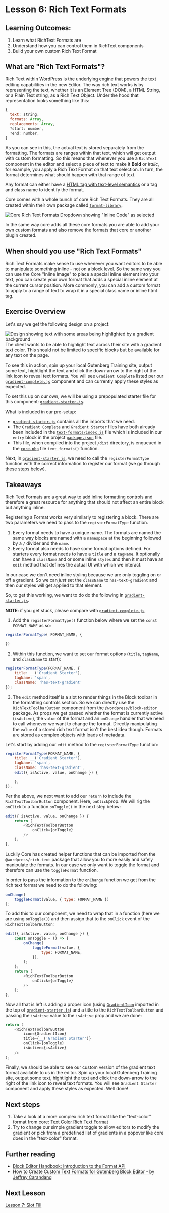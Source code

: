 # Lesson 6: Rich Text Formats

## Learning Outcomes:
1. Learn what RichText Formats are
2. Understand how you can control them in RichText components
3. Build your own custom Rich Text Format

## What are "Rich Text Formats"?
Rich Text within WordPress is the underlying engine that powers the text editing capabilities in the new Editor. The way rich text works is by representing the text, whether it is an Element Tree (DOM), a HTML String, or a Plain Text string, as a Rich Text Object. Under the hood that representation looks something like this:

```js
{
  text: string,
  formats: Array,
  replacements: Array,
  ?start: number,
  ?end: number,
}
```

As you can see in this, the actual text is stored separately from the formatting. The formats are ranges within that text, which will get output with custom formatting. So this means that whenever you use a `RichText` component in the editor and select a piece of text to make it **Bold** or *Italic*, for example, you apply a Rich Text Format on that text selection. In turn, the format determines what should happen with that range of text.

Any format can either have a [HTML tag with text-level semantics](https://www.w3.org/TR/html5/textlevel-semantics.html#text-level-semantics-usage-summary) or a tag and class name to identify the format.

Core comes with a whole bunch of core Rich Text Formats. They are all created within their own package called [`format-library`](https://github.com/WordPress/gutenberg/tree/trunk/packages/format-library/src).

![Core Rich Text Formats Dropdown showing "Inline Code" as selected](/lessons/images/core-rich-text-formats-screenshot.jpg)

In the same way core adds all these core formats you are able to add your own custom formats and also remove the formats that core or another plugin created.

## When should you use "Rich Text Formats"
Rich Text Formats make sense to use whenever you want editors to be able to manipulate something inline - not on a block level. So the same way you can use the Core "Inline Image" to place a special inline element into your text, you can create your own format that adds a special inline element at the current cursor position. More commonly, you can add a custom format to apply to a range of text to wrap it in a special class name or inline html tag.

## Exercise Overview
Let's say we get the following design on a project:

![Design showing text with some areas being highlighted by a gradient background](./images/text-format-design.png)
The client wants to be able to highlight text across their site with a gradient text color. This should not be limited to specific blocks but be available for any text on the page.

To see this in action, spin up your local Gutenberg Training site, output some text, hightlight the text and click the down-arrow to the right of the link icon to reveal text formats. You will see `Gradient Complete` listed per our [`gradient-complete.js`](/themes/10up-theme/includes/text-formats/gradient-complete.js) component and can currently apply these styles as expected.

To set this up on our own, we will be using a prepopulated starter file for this component: [`gradient-starter.js`](/themes/10up-theme/includes/text-formats/gradient-starter.js).

What is included in our pre-setup:
- [`gradient-starter.js`](/themes/10up-theme/includes/text-formats/gradient-starter.js) contains all the imports that we need.
- The `Gradient Complete` and `Gradient Starter` files have both already been included in the [`text-formats/index.js`](/themes/10up-theme/includes/text-formats/index.js) file which is included in our `entry` block in the project [`package.json`](/themes/10up-theme/package.json) file.
- This file, when compiled into the project `/dist` directory, is enqueued in the [`core.php`](/themes/10up-theme/includes/core.php) file `text_formats()` function.

Next, in [`gradient-starter.js`](/themes/10up-theme/includes/text-formats/gradient-starter.js), we need to call the `registerFormatType` function with the correct information to register our format (we go through these steps below).


## Takeaways
Rich Text Formats are a great way to add inline formatting controls and therefore a great resource for anything that should not affect an entire block but anything inline.

Registering a Format works very similarly to registering a block. There are two parameters we need to pass to the `registerFormatType` function.
1. Every format needs to have a unique name. The formats are named the same way blocks are named with a `namespace` at the beginning followed by a `/` divider and the `name`.
2. Every format also needs to have some format options defined. For starters every format needs to have a `title` and a `tagName`. It optionally can have a `className` and or some inline `styles` and then it must have an `edit` method that defines the actual UI with which we interact.

In our case we don't need inline styling because we are only toggling on or off a gradient. So we can _just_ set the `className` to `has-text-gradient` and then our styles will get applied to that element.

So, to get this working, we want to do do the following in [`gradient-starter.js`](/themes/10up-theme/includes/text-formats/gradient-starter.js).

**NOTE**: if you get stuck, please compare with [`gradient-complete.js`](/themes/10up-theme/includes/text-formats/gradient-complete.js)

1. Add the `registerFormatType()` function below where we set the `const FORMAT_NAME` as so:

```js
registerFormatType( FORMAT_NAME, {

})
```

2. Within this function, we want to set our format options (`title`, `tagName`, and `className` to start):

```js
registerFormatType(FORMAT_NAME, {
	title: __('Gradient Starter'),
	tagName: 'span',
	className: 'has-text-gradient'
});

```

3. The `edit` method itself is a slot to render things in the Block toolbar in the formatting controls section. So we can directly use the `RichTextToolbarButton` component from the `@wordpress/block-editor` package. As props we get passed whether the format is currently active (`isActive`), the `value` of the format and an `onChange` handler that we need to call whenever we want to change the format. Directly manipulating the `value` of a stored rich text format isn't the best idea though. Formats are stored as complex objects with loads of metadata.

Let's start by adding our `edit` method to the `registerFormatType` function:

```js
registerFormatType(FORMAT_NAME, {
	title: __('Gradient Starter'),
	tagName: 'span',
	className: 'has-text-gradient',
	edit({ isActive, value, onChange }) {

	},
});

```

Per the above, we next want to add our `return` to include the `RichTextToolbarButton` component. Here, `onClick`prop. We will rig the `onClick` to a function `onToggle()` in the next step below:

```js
edit({ isActive, value, onChange }) {
	return (
		<RichTextToolbarButton
			onClick={onToggle}
		/>
	);
},
```

Luckily Core has created helper functions that can be imported from the `@wordpress/rich-text` package that allow you to more easily and safely manipulate the formats. In our case we only want to toggle the format and therefore can use the `toggleFormat` function.

In order to pass the information to the `onChange` function we get from the rich text format we need to do the following:

```js
onChange(
	toggleFormat(value, { type: FORMAT_NAME })
);
```

To add this to our component, we need to wrap that in a function (here we are using `onToggle()`) and then assign that to the `onClick` event of the `RichTextToolbarButton`:

```js
edit({ isActive, value, onChange }) {
	const onToggle = () => {
		onChange(
			toggleFormat(value, {
				type: FORMAT_NAME,
			}),
		);
	};
	return (
		<RichTextToolbarButton
			onClick={onToggle}
		/>
	);
},

```

Now all that is left is adding a proper icon (using [`GradientIcon`](/themes/10up-theme/includes/text-formats/icons.js) imported in the top of [`gradient-starter.js`](/themes/10up-theme/includes/text-formats/gradient-starter.js)) and a title to the `RichTextToolbarButton` and passing the `isActive` value to the `isActive` prop and we are done:

```js
return (
	<RichTextToolbarButton
		icon={GradientIcon}
		title={__('Gradient Starter')}
		onClick={onToggle}
		isActive={isActive}
	/>
);

```

Finally, we should be able to see our custom version of the gradient text format available to us in the editor. Spin up your local Gutenberg Training site, output some text, hightlight the text and click the down-arrow to the right of the link icon to reveal text formats. You will see `Gradient Starter` component and apply these styles as expected. Well done!

## Next steps
1. Take a look at a more complex rich text format like the "text-color" format from core: [Text Color Rich Text Format](https://github.com/WordPress/gutenberg/blob/trunk/packages/format-library/src/text-color/index.js)
2. Try to change our simple gradient toggle to allow editors to modify the gradient or pick from a predefined list of gradients in a popover like core does in the "text-color" format.

## Further reading
- [Block Editor Handbook: Introduction to the Format API](https://developer.wordpress.org/block-editor/how-to-guides/format-api/)
- [How to Create Custom Text Formats for Gutenberg Block Editor - by Jeffrey Carandang](https://jeffreycarandang.com/how-to-create-custom-text-formats-for-gutenberg-block-editor/)

## Next Lesson
[Lesson 7: Slot Fill](./07-slot-fill.md)
